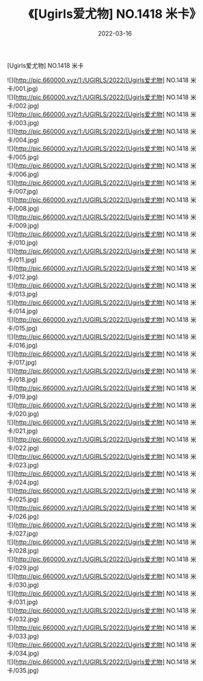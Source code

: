 ﻿---
layout: post
title:  《[Ugirls爱尤物] NO.1418 米卡》
date:   2022-03-16
img: http://pic.660000.xyz/1:/UGIRLS/2022/[Ugirls爱尤物] NO.1418 米卡/000.jpg
categories: [美女, 清纯, 唯美]
---

[Ugirls爱尤物] NO.1418 米卡

 ![](http://pic.660000.xyz/1:/UGIRLS/2022/[Ugirls爱尤物] NO.1418 米卡/001.jpg) <br>![](http://pic.660000.xyz/1:/UGIRLS/2022/[Ugirls爱尤物] NO.1418 米卡/002.jpg) <br>![](http://pic.660000.xyz/1:/UGIRLS/2022/[Ugirls爱尤物] NO.1418 米卡/003.jpg) <br>![](http://pic.660000.xyz/1:/UGIRLS/2022/[Ugirls爱尤物] NO.1418 米卡/004.jpg) <br>![](http://pic.660000.xyz/1:/UGIRLS/2022/[Ugirls爱尤物] NO.1418 米卡/005.jpg) <br>![](http://pic.660000.xyz/1:/UGIRLS/2022/[Ugirls爱尤物] NO.1418 米卡/006.jpg) <br>![](http://pic.660000.xyz/1:/UGIRLS/2022/[Ugirls爱尤物] NO.1418 米卡/007.jpg) <br>![](http://pic.660000.xyz/1:/UGIRLS/2022/[Ugirls爱尤物] NO.1418 米卡/008.jpg) <br>![](http://pic.660000.xyz/1:/UGIRLS/2022/[Ugirls爱尤物] NO.1418 米卡/009.jpg) <br>![](http://pic.660000.xyz/1:/UGIRLS/2022/[Ugirls爱尤物] NO.1418 米卡/010.jpg) <br>![](http://pic.660000.xyz/1:/UGIRLS/2022/[Ugirls爱尤物] NO.1418 米卡/011.jpg) <br>![](http://pic.660000.xyz/1:/UGIRLS/2022/[Ugirls爱尤物] NO.1418 米卡/012.jpg) <br>![](http://pic.660000.xyz/1:/UGIRLS/2022/[Ugirls爱尤物] NO.1418 米卡/013.jpg) <br>![](http://pic.660000.xyz/1:/UGIRLS/2022/[Ugirls爱尤物] NO.1418 米卡/014.jpg) <br>![](http://pic.660000.xyz/1:/UGIRLS/2022/[Ugirls爱尤物] NO.1418 米卡/015.jpg) <br>![](http://pic.660000.xyz/1:/UGIRLS/2022/[Ugirls爱尤物] NO.1418 米卡/016.jpg) <br>![](http://pic.660000.xyz/1:/UGIRLS/2022/[Ugirls爱尤物] NO.1418 米卡/017.jpg) <br>![](http://pic.660000.xyz/1:/UGIRLS/2022/[Ugirls爱尤物] NO.1418 米卡/018.jpg) <br>![](http://pic.660000.xyz/1:/UGIRLS/2022/[Ugirls爱尤物] NO.1418 米卡/019.jpg) <br>![](http://pic.660000.xyz/1:/UGIRLS/2022/[Ugirls爱尤物] NO.1418 米卡/020.jpg) <br>![](http://pic.660000.xyz/1:/UGIRLS/2022/[Ugirls爱尤物] NO.1418 米卡/021.jpg) <br>![](http://pic.660000.xyz/1:/UGIRLS/2022/[Ugirls爱尤物] NO.1418 米卡/022.jpg) <br>![](http://pic.660000.xyz/1:/UGIRLS/2022/[Ugirls爱尤物] NO.1418 米卡/023.jpg) <br>![](http://pic.660000.xyz/1:/UGIRLS/2022/[Ugirls爱尤物] NO.1418 米卡/024.jpg) <br>![](http://pic.660000.xyz/1:/UGIRLS/2022/[Ugirls爱尤物] NO.1418 米卡/025.jpg) <br>![](http://pic.660000.xyz/1:/UGIRLS/2022/[Ugirls爱尤物] NO.1418 米卡/026.jpg) <br>![](http://pic.660000.xyz/1:/UGIRLS/2022/[Ugirls爱尤物] NO.1418 米卡/027.jpg) <br>![](http://pic.660000.xyz/1:/UGIRLS/2022/[Ugirls爱尤物] NO.1418 米卡/028.jpg) <br>![](http://pic.660000.xyz/1:/UGIRLS/2022/[Ugirls爱尤物] NO.1418 米卡/029.jpg) <br>![](http://pic.660000.xyz/1:/UGIRLS/2022/[Ugirls爱尤物] NO.1418 米卡/030.jpg) <br>![](http://pic.660000.xyz/1:/UGIRLS/2022/[Ugirls爱尤物] NO.1418 米卡/031.jpg) <br>![](http://pic.660000.xyz/1:/UGIRLS/2022/[Ugirls爱尤物] NO.1418 米卡/032.jpg) <br>![](http://pic.660000.xyz/1:/UGIRLS/2022/[Ugirls爱尤物] NO.1418 米卡/033.jpg) <br>![](http://pic.660000.xyz/1:/UGIRLS/2022/[Ugirls爱尤物] NO.1418 米卡/034.jpg) <br>![](http://pic.660000.xyz/1:/UGIRLS/2022/[Ugirls爱尤物] NO.1418 米卡/035.jpg) <br>